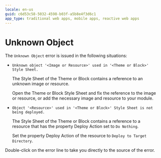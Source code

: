 ```yaml
---
locale: en-us
guid: c6d53c58-5032-4598-b03f-a5b8e4f3d6c1
app_type: traditional web apps, mobile apps, reactive web apps
---
```


# Unknown Object

The `Unknown Object` error is issued in the following situations:

* `Unknown object '<Image or Resource>' used in '<Theme or Block>' Style Sheet.`

    The Style Sheet of the Theme or Block contains a reference to an unknown image or resource.

    Open the Theme or Block Style Sheet and fix the reference to the image or resource, or add the necessary image and resource to your module.

* `Object '<Resource>' used in '<Theme or Block>' Style Sheet is not being deployed.`

    The Style Sheet of the Theme or Block contains a reference to a resource that has the property Deploy Action set to `Do Nothing`.

    Set the property Deploy Action of the resource to `Deploy to Target Directory`.

Double-click on the error line to take you directly to the source of the error.
